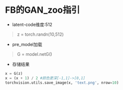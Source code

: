 # FB的GAN_zoo指引

- latent-code维度:512
> z = torch.randn(10,512)

- pre_model加载
> G = model.netG()

- 存储结果
```py
x = G(z)
x = (x + 1) / 2 #颜色更深[-1,1]->[0,1]
torchvision.utils.save_image(x, 'text.png', nrow=10)
```

